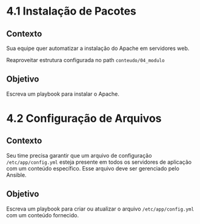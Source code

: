 # 4.1 Instalação de Pacotes

## Contexto
Sua equipe quer automatizar a instalação do Apache em servidores web.

Reaproveitar estrutura configurada no path `conteudo/04_modulo`

## Objetivo
Escreva um playbook para instalar o Apache.

# 4.2 Configuração de Arquivos

## Contexto
Seu time precisa garantir que um arquivo de configuração `/etc/app/config.yml` esteja presente em todos os servidores de aplicação com um conteúdo específico. Esse arquivo deve ser gerenciado pelo Ansible.

## Objetivo
Escreva um playbook para criar ou atualizar o arquivo `/etc/app/config.yml` com um conteúdo fornecido.

